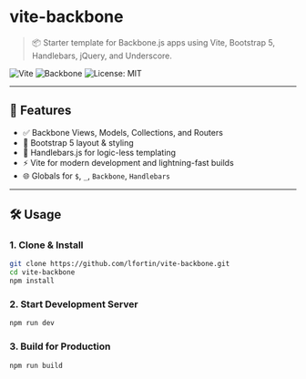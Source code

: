 # vite-backbone

> 📦 Starter template for Backbone.js apps using Vite, Bootstrap 5, Handlebars, jQuery, and Underscore.

![Vite](https://img.shields.io/badge/Vite-^5.0-blueviolet?logo=vite)
![Backbone](https://img.shields.io/badge/Backbone.js-^1.4-blue?logo=javascript)
![License: MIT](https://img.shields.io/badge/License-MIT-yellow.svg)

---

## 🚀 Features

- ✅ Backbone Views, Models, Collections, and Routers
- 🎨 Bootstrap 5 layout & styling
- 📝 Handlebars.js for logic-less templating
- ⚡ Vite for modern development and lightning-fast builds
- 🌐 Globals for `$`, `_`, `Backbone`, `Handlebars`

---

## 🛠️ Usage

### 1. Clone & Install

```bash
git clone https://github.com/lfortin/vite-backbone.git
cd vite-backbone
npm install
```

### 2. Start Development Server

```bash
npm run dev
```

### 3. Build for Production

```bash
npm run build
```
